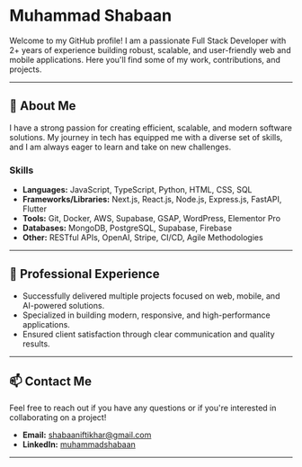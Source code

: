 # Muhammad Shabaan

Welcome to my GitHub profile! I am a passionate Full Stack Developer with 2+ years of experience building robust, scalable, and user-friendly web and mobile applications. Here you'll find some of my work, contributions, and projects.

---

## 📖 About Me

I have a strong passion for creating efficient, scalable, and modern software solutions. My journey in tech has equipped me with a diverse set of skills, and I am always eager to learn and take on new challenges.

### Skills

-   **Languages:** JavaScript, TypeScript, Python, HTML, CSS, SQL
-   **Frameworks/Libraries:** Next.js, React.js, Node.js, Express.js, FastAPI, Flutter
-   **Tools:** Git, Docker, AWS, Supabase, GSAP, WordPress, Elementor Pro
-   **Databases:** MongoDB, PostgreSQL, Supabase, Firebase
-   **Other:** RESTful APIs, OpenAI, Stripe, CI/CD, Agile Methodologies

---

## 💼 Professional Experience

-   Successfully delivered multiple projects focused on web, mobile, and AI-powered solutions.
-   Specialized in building modern, responsive, and high-performance applications.
-   Ensured client satisfaction through clear communication and quality results.


---

## 📫 Contact Me

Feel free to reach out if you have any questions or if you're interested in collaborating on a project!

-   **Email:** [shabaaniftikhar@gmail.com](mailto:shabaaniftikhar@gmail.com)
-   **LinkedIn:** [muhammadshabaan](https://www.linkedin.com/in/muhammad-shabaan-639612165)

---
